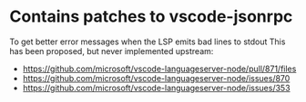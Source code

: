 # Contains patches to vscode-jsonrpc

To get better error messages when the LSP emits bad lines to stdout
This has been proposed, but never implemented upstream:

- https://github.com/microsoft/vscode-languageserver-node/pull/871/files
- https://github.com/microsoft/vscode-languageserver-node/issues/870
- https://github.com/microsoft/vscode-languageserver-node/issues/353

